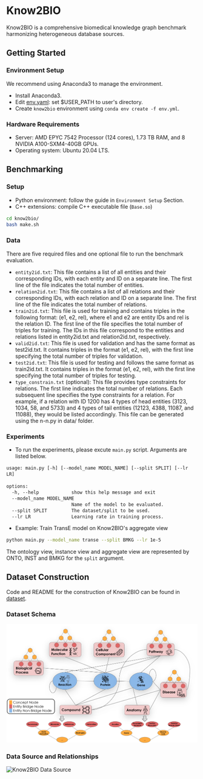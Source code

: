 # Know2BIO

Know2BIO is a comprehensive biomedical knowledge graph benchmark harmonizing heterogeneous database sources.

## Getting Started
### Environment Setup
We recommend using Anaconda3 to manage the environment.
- Install Anaconda3.
- Edit [env.yaml](./env.yaml): set $USER_PATH to user's directory.
- Create `know2bio` environment using `conda env create -f env.yml`.

### Hardware Requirements
- Server: AMD EPYC 7542 Processor (124 cores), 1.73 TB RAM, and 8 NVIDIA A100-SXM4-40GB GPUs.
- Operating system: Ubuntu 20.04 LTS.


## Benchmarking
### Setup
- Python environment: follow the guide in `Environment Setup` Section.
- C++ extensions: compile C++ executable file (`Base.so`)
```bash
cd know2bio/
bash make.sh
```

### Data
There are five required files and one optional file to run the benchmark evaluation.
- `entity2id.txt`: This file contains a list of all entities and their corresponding IDs, with each entity and ID on a separate line. The first line of the file indicates the total number of entities.
- `relation2id.txt`: This file contains a list of all relations and their corresponding IDs, with each relation and ID on a separate line. The first line of the file indicates the total number of relations.
- `train2id.txt`: This file is used for training and contains triples in the following format: (e1, e2, rel), where e1 and e2 are entity IDs and rel is the relation ID. The first line of the file specifies the total number of triples for training. The IDs in this file correspond to the entities and relations listed in entity2id.txt and relation2id.txt, respectively.
- `valid2id.txt`: This file is used for validation and has the same format as test2id.txt. It contains triples in the format (e1, e2, rel), with the first line specifying the total number of triples for validation.
- `test2id.txt`: This file is used for testing and follows the same format as train2id.txt. It contains triples in the format (e1, e2, rel), with the first line specifying the total number of triples for testing.
- `type_constrain.txt` (optional): This file provides type constraints for relations. The first line indicates the total number of relations. Each subsequent line specifies the type constraints for a relation. For example, if a relation with ID 1200 has 4 types of head entities (3123, 1034, 58, and 5733) and 4 types of tail entities (12123, 4388, 11087, and 11088), they would be listed accordingly. This file can be generated using the n-n.py in data/ folder.

### Experiments
- To run the experiments, please excute `main.py` script. Arguments are listed below.
```
usage: main.py [-h] [--model_name MODEL_NAME] [--split SPLIT] [--lr LR]

options:
  -h, --help            show this help message and exit
  --model_name MODEL_NAME
                        Name of the model to be evaluated.
  --split SPLIT         The dataset/split to be used.
  --lr LR               Learning rate in training process.
```

- Example: Train TransE model on Know2BIO's aggregate view
```bash
python main.py --model_name transe --split BMKG --lr 1e-5
```

The ontology view, instance view and aggregate view are represented by ONTO, INST and BMKG for the `split` argument.


## Dataset Construction
Code and README for the construction of Know2BIO can be found in [dataset](./dataset).
### Dataset Schema
![Know2BIO Schema](./assets/Know2BIO_Schema.png)

### Data Source and Relationships
![Know2BIO Data Source](./assets/Know2BIO_Data_Source.jpg)
